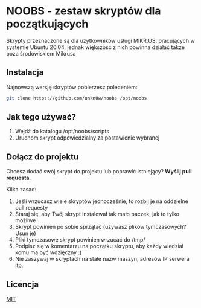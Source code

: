 # NOOBS - zestaw skryptów dla początkujących

Skrypty przeznaczone są dla uzytkowników usługi MIKR.US, pracujących w systemie Ubuntu 20.04, jednak większosć z nich powinna działać także poza środowiskiem Mikrusa

## Instalacja

Najnowszą wersję skryptów pobierzesz poleceniem:

```bash
git clone https://github.com/unkn0w/noobs /opt/noobs
```

## Jak tego używać?

1) Wejdź do katalogu /opt/noobs/scripts
2) Uruchom skrypt odpowiedzialny za postawienie wybranej 

## Dołącz do projektu

Chcesz dodać swój skrypt do projektu lub poprawić istniejący? **Wyślij pull requesta**.

Kilka zasad:

1) Jeśli wrzucasz wiele skryptów jednocześnie, to rozbij je na oddzielne pull requesty
2) Staraj się, aby Twój skrypt instalował tak mało paczek, jak to tylko możliwe
3) Skrypt powinien po sobie sprzątać (używasz plików tymczasowych? Usuń je)
4) Pliki tymczasowe skrypt powinien wrzucać do /tmp/
5) Podpisz się w komentarzu na początku skryptu, aby każdy wiedział komu ma być wdzięczny :)
6) Nie zaszywaj w skryptach na stałe nazw maszyn, adresów IP serwera itp.

## Licencja
[MIT](https://choosealicense.com/licenses/mit/)
